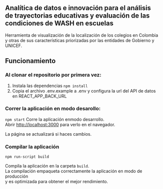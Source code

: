## Analítica de datos e innovación para el análisis de trayectorias educativas y evaluación de las condiciones de WASH en escuelas

Herramienta de visualización de la localización de los colegios en Colombia <br />
y otras de sus características priorizadas por las entidades de Gobierno y UNICEF.

## Funcionamiento

### Al clonar el repositorio por primera vez:

1. Instala las dependencias `npm install`
1. Copia el archivo .env.example a .env y configura la url del API de datos en REACT_APP_BACK_URL

### Correr la aplicación en modo desarollo:

`npm start`
Corre la aplicación enmodo desarrollo.<br />
Abrir [http://localhost:3000](http://localhost:3000) para verlo en el navegador.

La página se actualizará si haces cambios.<br />

### Compilar la aplicación

`npm run-script build`

Compila la aplicación en la carpeta `build`.<br />
La compilación empaqueta correctamente la aplicación en modo de producción <br />
y es optimizada para obtener el mejor rendimiento.
